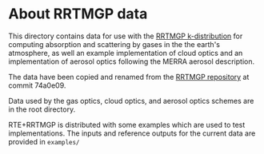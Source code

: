 # About RRTMGP data

This directory contains data for use with the 
[RRTMGP k-distribution](https://github.com/earth-system-radiation/rte-rrtmgp) for computing 
absorption and scattering by gases in the the earth's atmosphere, as well an example implementation
of cloud optics and an implementation of aerosol optics following the MERRA aerosol description. 

The data have been copied and renamed from the 
[RRTMGP repository](https://github.com/earth-system-radiation/rte-rrtmgp)
at commit 74a0e09. 

Data used by the gas optics, cloud optics, and aerosol optics schemes are in the root 
directory. 

RTE+RRTMGP is distributed with some examples which are used to test implementations. 
The inputs and reference outputs for the current data are provided in `examples/`
